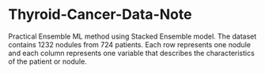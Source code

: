 # Thyroid-Cancer-Data-Note
Practical Ensemble ML method using Stacked Ensemble model. The dataset contains 1232 nodules from 724 patients. Each row represents one nodule and each column represents one variable that describes the characteristics of the patient or nodule. 
